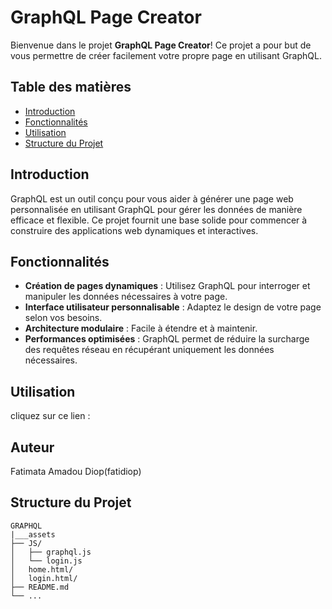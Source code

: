 # GraphQL Page Creator

Bienvenue dans le projet **GraphQL Page Creator**! Ce projet a pour but de vous permettre de créer facilement votre propre page en utilisant GraphQL.

## Table des matières

- [Introduction](#introduction)
- [Fonctionnalités](#fonctionnalités)
- [Utilisation](#utilisation)
- [Structure du Projet](#structure-du-projet)

## Introduction

GraphQL est un outil conçu pour vous aider à générer une page web personnalisée en utilisant GraphQL pour gérer les données de manière efficace et flexible. Ce projet fournit une base solide pour commencer à construire des applications web dynamiques et interactives.

## Fonctionnalités

- **Création de pages dynamiques** : Utilisez GraphQL pour interroger et manipuler les données nécessaires à votre page.
- **Interface utilisateur personnalisable** : Adaptez le design de votre page selon vos besoins.
- **Architecture modulaire** : Facile à étendre et à maintenir.
- **Performances optimisées** : GraphQL permet de réduire la surcharge des requêtes réseau en récupérant uniquement les données nécessaires.


## Utilisation
 cliquez sur ce lien : 

## Auteur
Fatimata Amadou Diop(fatidiop)

## Structure du Projet
```
GRAPHQL
|___assets
├── JS/
│   ├── graphql.js
│   └── login.js
│   home.html/
│   login.html/
├── README.md
└── ...
```

